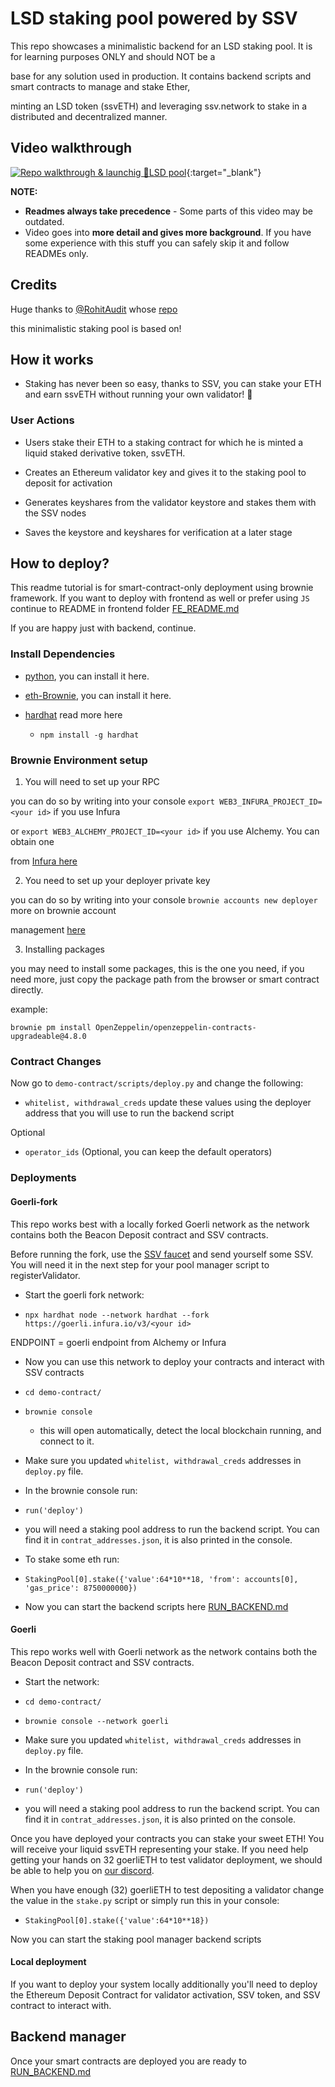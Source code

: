 # LSD staking pool powered by SSV

This repo showcases a minimalistic backend for an LSD staking pool. It is for learning purposes ONLY and should NOT be a

base for any solution used in production. It contains backend scripts and smart contracts to manage and stake Ether,

minting an LSD token (ssvETH) and leveraging ssv.network to stake in a distributed and decentralized manner.

## Video walkthrough

[![Repo walkthrough & launchig 🌈LSD pool](http://img.youtube.com/vi/4xgCsi_kSVI/0.jpg)](http://www.youtube.com/watch?v=4xgCsi_kSVI "Repo walkthrough & launchig 🌈LSD pool"){:target="\_blank"}

**NOTE:**

- **Readmes always take precedence** - Some parts of this video may be outdated.
- Video goes into **more detail and gives more background**. If you have some experience with this stuff you can safely skip it and follow READMEs only.

## Credits

Huge thanks to [@RohitAudit](https://github.com/RohitAudit) whose [repo](https://github.com/RohitAudit/ssv-service)

this minimalistic staking pool is based on!

## How it works

- Staking has never been so easy, thanks to SSV, you can stake your ETH and earn ssvETH without running your own validator! 🤑

### User Actions

- Users stake their ETH to a staking contract for which he is minted a liquid staked derivative token, ssvETH.

- Creates an Ethereum validator key and gives it to the staking pool to deposit for activation

- Generates keyshares from the validator keystore and stakes them with the SSV nodes

- Saves the keystore and keyshares for verification at a later stage

## How to deploy?

This readme tutorial is for smart-contract-only deployment using brownie framework. If you want to deploy with frontend as well or prefer using `JS` continue to README in frontend folder [FE_README.md](/frontend/README.md)

If you are happy just with backend, continue.

### Install Dependencies

- [python](https://www.python.org/downloads/), you can install it here.

- [eth-Brownie](https://eth-brownie.readthedocs.io/en/stable/install.html), you can install it here.

- [hardhat](https://hardhat.org/hardhat-runner/docs/getting-started#installation) read more here
  - `npm install -g hardhat`

### Brownie Environment setup

1. You will need to set up your RPC

you can do so by writing into your console `export WEB3_INFURA_PROJECT_ID=<your id>` if you use Infura

or `export WEB3_ALCHEMY_PROJECT_ID=<your id>` if you use Alchemy. You can obtain one

from [Infura here](https://app.infura.io/)

2. You need to set up your deployer private key

you can do so by writing into your console `brownie accounts new deployer` more on brownie account

management [here](https://eth-brownie.readthedocs.io/en/stable/account-management.html#local-accounts)

3. Installing packages

you may need to install some packages, this is the one you need, if you need more, just copy the package path from the browser or smart contract directly.

example:

```
brownie pm install OpenZeppelin/openzeppelin-contracts-upgradeable@4.8.0
```

### Contract Changes

Now go to `demo-contract/scripts/deploy.py` and change the following:

- `whitelist, withdrawal_creds` update these values using the deployer address that you will use to run the backend script

Optional

- `operator_ids` (Optional, you can keep the default operators)

### Deployments

#### Goerli-fork

This repo works best with a locally forked Goerli network as the network contains both the Beacon Deposit contract and SSV contracts.

Before running the fork, use the [SSV faucet](https://faucet.ssv.network/) and send yourself some SSV. You will need it in the next step for your pool manager script to registerValidator.

- Start the goerli fork network:

- `npx hardhat node --network hardhat --fork https://goerli.infura.io/v3/<your id>`

ENDPOINT = goerli endpoint from Alchemy or Infura

- Now you can use this network to deploy your contracts and interact with SSV contracts

- `cd demo-contract/`

- `brownie console`

  - this will open automatically, detect the local blockchain running, and connect to it.

- Make sure you updated `whitelist, withdrawal_creds` addresses in `deploy.py` file.

- In the brownie console run:

- `run('deploy')`

- you will need a staking pool address to run the backend script. You can find it in `contrat_addresses.json`, it is also printed in the console.

- To stake some eth run:
- `StakingPool[0].stake({'value':64*10**18, 'from': accounts[0], 'gas_price': 8750000000})`

- Now you can start the backend scripts here [RUN_BACKEND.md](RUN_BACKEND.md)

#### Goerli

This repo works well with Goerli network as the network contains both the Beacon Deposit contract and SSV contracts.

- Start the network:

- `cd demo-contract/`

- `brownie console --network goerli`

- Make sure you updated `whitelist, withdrawal_creds` addresses in `deploy.py` file.

- In the brownie console run:

- `run('deploy')`

- you will need a staking pool address to run the backend script. You can find it in `contrat_addresses.json`, it is also printed on the console.

Once you have deployed your contracts you can stake your sweet ETH! You will receive your liquid ssvETH representing your stake. If you need help getting your hands on 32 goerliETH to test validator deployment, we should be able to help you on [our discord](https://discord.com/invite/AbYHBfjkDY).

When you have enough (32) goerliETH to test depositing a validator change the value in the `stake.py` script or simply run this in your console:

- `StakingPool[0].stake({'value':64*10**18})`

Now you can start the staking pool manager backend scripts

#### Local deployment

If you want to deploy your system locally additionally you'll need to deploy the Ethereum Deposit Contract for validator activation, SSV token, and SSV contract to interact with.

## Backend manager

Once your smart contracts are deployed you are ready to [RUN_BACKEND.md](RUN_BACKEND.md)
